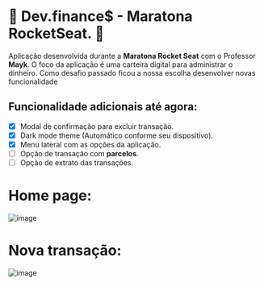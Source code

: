 # 🚀 Dev.finance$ - Maratona RocketSeat. 🚀

Aplicação desenvolvida durante a **Maratona Rocket Seat** com o Professor **Mayk**.
O foco da aplicação é uma carteira digital para administrar o dinheiro.
Como desafio passado ficou a nossa escolha desenvolver novas funcionalidade

## Funcionalidade adicionais até agora:

- [X] Modal de confirmação para excluir transação.
- [X] Dark mode theme (Automático conforme seu dispositivo).
- [X] Menu lateral com as opções da aplicação.
- [ ] Opção de transação com **parcelos**.
- [ ] Opção de extrato das transações.

# Home page: </br>
![image](https://user-images.githubusercontent.com/69824782/108608595-d463ae80-73a6-11eb-9d21-6e9ebe686b56.png)

# Nova transação: </br>
![image](https://user-images.githubusercontent.com/69824782/108608601-df1e4380-73a6-11eb-88fb-c213750d8b98.png)

